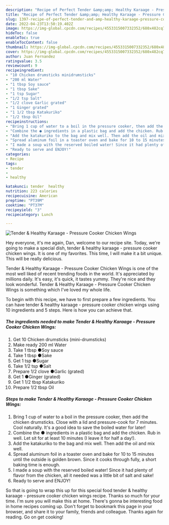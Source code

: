 ```yaml
---
description: "Recipe of Perfect Tender &amp;amp; Healthy Karaage - Pressure Cooker Chicken Wings"
title: "Recipe of Perfect Tender &amp;amp; Healthy Karaage - Pressure Cooker Chicken Wings"
slug: 1397-recipe-of-perfect-tender-and-amp-healthy-karaage-pressure-cooker-chicken-wings
date: 2022-04-23T13:50:19.402Z
image: https://img-global.cpcdn.com/recipes/4553315007332352/680x482cq70/tender-healthy-karaage-pressure-cooker-chicken-wings-recipe-main-photo.jpg
hideToc: false
enableToc: true
enableTocContent: false
thumbnail: https://img-global.cpcdn.com/recipes/4553315007332352/680x482cq70/tender-healthy-karaage-pressure-cooker-chicken-wings-recipe-main-photo.jpg
cover: https://img-global.cpcdn.com/recipes/4553315007332352/680x482cq70/tender-healthy-karaage-pressure-cooker-chicken-wings-recipe-main-photo.jpg
author: Juan Fernandez
ratingvalue: 3.5
reviewcount: 9
recipeingredient:
- "10 Chicken drumsticks minidrumsticks"
- "200 ml Water"
- "1 tbsp Soy sauce"
- "1 tbsp Sake"
- "1 tsp Sugar"
- "1/2 tsp Salt"
- "1/2 clove Garlic grated"
- "1 Ginger grated"
- "1 1/2 tbsp Katakuriko"
- "1/2 tbsp Oil"
recipeinstructions:
- "Bring 1 cup of water to a boil in the pressure cooker, then add the chicken drumsticks. Close with a lid and pressure-cook for 7 minutes. Cool naturally. It&#39;s a good idea to save the boiled water for later!"
- "Combine the ● ingredients in a plastic bag and add the chicken. Rub in well. Let sit for at least 10 minutes (I leave it for half a day!)."
- "Add the katakuriko to the bag and mix well. Then add the oil and mix well."
- "Spread aluminum foil in a toaster oven and bake for 10 to 15 minutes until the outside is golden brown. Since it cooks through fully, a short baking time is enough."
- "I made a soup with the reserved boiled water! Since it had plenty of flavor from the chicken, all it needed was a little bit of salt and sake!"
- "Ready to serve and ENJOY!"
categories:
- Recipe
tags:
- tender
- 
- healthy

katakunci: tender  healthy 
nutrition: 223 calories
recipecuisine: American
preptime: "PT39M"
cooktime: "PT37M"
recipeyield: "3"
recipecategory: Lunch

---
```



![Tender &amp; Healthy Karaage - Pressure Cooker Chicken Wings](https://img-global.cpcdn.com/recipes/4553315007332352/680x482cq70/tender-healthy-karaage-pressure-cooker-chicken-wings-recipe-main-photo.jpg)

Hey everyone, it's me again, Dan, welcome to our recipe site. Today, we're going to make a special dish, tender &amp; healthy karaage - pressure cooker chicken wings. It is one of my favorites. This time, I will make it a bit unique. This will be really delicious.



Tender &amp; Healthy Karaage - Pressure Cooker Chicken Wings is one of the most well liked of recent trending foods in the world. It's appreciated by millions daily. It's easy, it's quick, it tastes yummy. They're nice and they look wonderful. Tender &amp; Healthy Karaage - Pressure Cooker Chicken Wings is something which I've loved my whole life.


To begin with this recipe, we have to first prepare a few ingredients. You can have tender &amp; healthy karaage - pressure cooker chicken wings using 10 ingredients and 5 steps. Here is how you can achieve that.

<!--inarticleads1-->

##### The ingredients needed to make Tender &amp; Healthy Karaage - Pressure Cooker Chicken Wings:

1. Get 10 Chicken drumsticks (mini-drumsticks)
1. Make ready 200 ml Water
1. Take 1 tbsp ●Soy sauce
1. Take 1 tbsp ●Sake
1. Get 1 tsp ●Sugar
1. Take 1/2 tsp ●Salt
1. Prepare 1/2 clove ●Garlic (grated)
1. Get 1 ●Ginger (grated)
1. Get 1 1/2 tbsp Katakuriko
1. Prepare 1/2 tbsp Oil




<!--inarticleads2-->

##### Steps to make Tender &amp; Healthy Karaage - Pressure Cooker Chicken Wings:

1. Bring 1 cup of water to a boil in the pressure cooker, then add the chicken drumsticks. Close with a lid and pressure-cook for 7 minutes. Cool naturally. It&#39;s a good idea to save the boiled water for later!
1. Combine the ● ingredients in a plastic bag and add the chicken. Rub in well. Let sit for at least 10 minutes (I leave it for half a day!).
1. Add the katakuriko to the bag and mix well. Then add the oil and mix well.
1. Spread aluminum foil in a toaster oven and bake for 10 to 15 minutes until the outside is golden brown. Since it cooks through fully, a short baking time is enough.
1. I made a soup with the reserved boiled water! Since it had plenty of flavor from the chicken, all it needed was a little bit of salt and sake!
1. Ready to serve and ENJOY!



So that is going to wrap this up for this special food tender &amp; healthy karaage - pressure cooker chicken wings recipe. Thanks so much for your time. I'm sure you will make this at home. There's gonna be interesting food in home recipes coming up. Don't forget to bookmark this page in your browser, and share it to your family, friends and colleague. Thanks again for reading. Go on get cooking!
